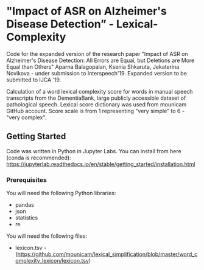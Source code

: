 # "Impact of ASR on Alzheimer's Disease Detection” - Lexical-Complexity
Code for the expanded version of the research paper "Impact of ASR on Alzheimer's Disease Detection: All Errors are Equal, but Deletions are More Equal than Others" Aparna Balagopalan, Ksenia Shkaruta, Jekaterina Novikova -  under submission to Interspeech'19. Expanded version to be submitted to IJCA ’19.

Calculation of a word lexical complexity score for words in manual speech transcripts from the DementiaBank, large publicly accessible dataset of pathological speech. Lexical score dictionary was used from mounicam GitHub account. Score scale is from 1 representing "very simple" to 6 - "very complex".

## Getting Started
Code was written in Python in Jupyter Labs. 
You can install from here (conda is recommended): https://jupyterlab.readthedocs.io/en/stable/getting_started/installation.html

### Prerequisites
You will need the following Python libraries:
- pandas
- json
- statistics
- re

You will need the following files:
- lexicon.tsv -  (https://github.com/mounicam/lexical_simplification/blob/master/word_complexity_lexicon/lexicon.tsv)
